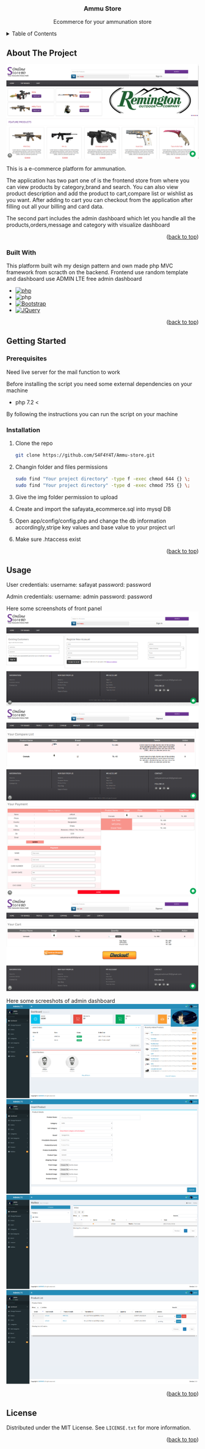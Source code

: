 <a name="readme-top"></a>

<div align="center">
  <h3 align="center">Ammu Store</h3>
  <p>Ecommerce for your ammunation store</p>
</div>

<!-- TABLE OF CONTENTS -->
<details>
  <summary>Table of Contents</summary>
  <ol>
    <li>
      <a href="#about-the-project">About The Project</a>
      <ul>
        <li><a href="#built-with">Built With</a></li>
      </ul>
    </li>
    <li>
      <a href="#getting-started">Getting Started</a>
      <ul>
        <li><a href="#installation">Installation</a></li>
        <li><a href="#installation">Prerequisites</a></li>
      </ul>
    </li>
    <li><a href="#usage">Usage</a></li>
    <li><a href="#license">License</a></li>
  </ol>
</details>



<!-- ABOUT THE PROJECT -->
## About The Project

![Screen Shot][product-screenshot-1]

This is a e-commerce platform for ammunation.

The application has two part one of is the frontend store from where you can view products by category,brand and search. You can also view product description and add the product to cart,compare list or wishlist as you want. After adding to cart you can checkout from the application after filling out all your billing and card data.

The second part includes the admin dashboard which let you handle all the products,orders,message and category with visualize dashboard

<p align="right">(<a href="#readme-top">back to top</a>)</p>

### Built With

This platform built wih my design pattern and own made php MVC framework from scracth on the backend. Frontend use random template and dashboard use ADMIN LTE free admin dashboard 

* [![php][php]][php-url]
* ![php][mvc]
* [![Bootstrap][Bootstrap.com]][Bootstrap-url]
* [![JQuery][JQuery.com]][JQuery-url]

<p align="right">(<a href="#readme-top">back to top</a>)</p>

<!-- GETTING STARTED -->
## Getting Started

### Prerequisites

Need live server for the mail function to work

Before installing the script you need some external dependencies on your machine
* php 7.2 <

By following the instructions you can run the script on your machine

### Installation

1. Clone the repo
   ```sh
   git clone https://github.com/S4F4Y4T/Ammu-store.git
   ```
2. Changin folder and files permissions 
   ```sh
   sudo find "Your project directory" -type f -exec chmod 644 {} \;
   sudo find "Your project directory" -type d -exec chmod 755 {} \;
   ```
3. Give the img folder permission to upload

4. Create and import the safayata_ecommerce.sql into mysql DB

5. Open app/config/config.php and change the db information accordingly,stripe key values and base value to your project url

6. Make sure .htaccess exist

<p align="right">(<a href="#readme-top">back to top</a>)</p>

<!-- USAGE EXAMPLES -->
## Usage

User credentials:
   username: safayat
   password: password

Admin credentials:
   username: admin
   password: password

Here some screenshots of front panel
![Screen Shot][product-screenshot-2]
![Screen Shot][product-screenshot-3]
![Screen Shot][product-screenshot-8]
![Screen Shot][product-screenshot-9]

Here some screeshots of admin dashboard
![Screen Shot][product-screenshot-4]
![Screen Shot][product-screenshot-5]
![Screen Shot][product-screenshot-6]
![Screen Shot][product-screenshot-7]


<p align="right">(<a href="#readme-top">back to top</a>)</p>


<!-- LICENSE -->
## License

Distributed under the MIT License. See `LICENSE.txt` for more information.

<p align="right">(<a href="#readme-top">back to top</a>)</p>

<!-- MARKDOWN LINKS & IMAGES -->
<!-- https://www.markdownguide.org/basic-syntax/#reference-style-links -->

[product-screenshot-1]: overview/1.png
[product-screenshot-2]: overview/2.png
[product-screenshot-3]: overview/3.png
[product-screenshot-4]: overview/4.png
[product-screenshot-5]: overview/5.png
[product-screenshot-6]: overview/6.png
[product-screenshot-7]: overview/7.png
[product-screenshot-8]: overview/8.png
[product-screenshot-9]: overview/9.png

[php]: https://img.shields.io/badge/php-php-white
[mvc]: https://img.shields.io/badge/MVC-MVC%20Framework-white
[Php-url]: https://www.php.net/
[Bootstrap.com]: https://img.shields.io/badge/Bootstrap-563D7C?style=for-the-badge&logo=bootstrap&logoColor=white
[Bootstrap-url]: https://getbootstrap.com
[JQuery.com]: https://img.shields.io/badge/jQuery-0769AD?style=for-the-badge&logo=jquery&logoColor=white
[JQuery-url]: https://jquery.com 
